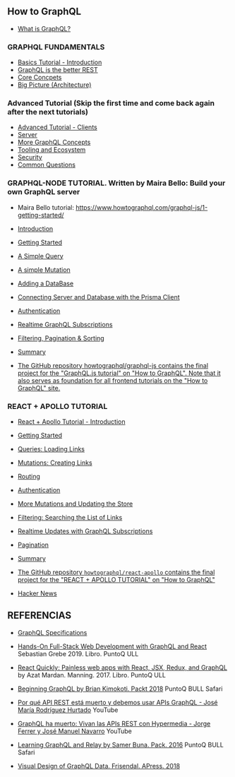 
## How to GraphQL

* [What is GraphQL?](https://youtu.be/X3QM6Ap6u-4)

###  GRAPHQL FUNDAMENTALS

* [Basics Tutorial - Introduction](https://www.howtographql.com/basics/0-introduction/)
* [GraphQL is the better REST](https://www.howtographql.com/basics/1-graphql-is-the-better-rest/)
* [Core Concpets](https://www.howtographql.com/basics/2-core-concepts/)
* [Big Picture (Architecture)](https://www.howtographql.com/basics/3-big-picture/)

### Advanced Tutorial (Skip the first time and come back again after the next tutorials)

* [Advanced Tutorial - Clients](https://www.howtographql.com/advanced/0-clients/)
* [Server](https://www.howtographql.com/advanced/1-server/)
* [More GraphQL Concepts](https://www.howtographql.com/advanced/2-more-graphql-concepts/)
* [Tooling and Ecosystem](https://www.howtographql.com/advanced/3-[[tooling-and-ecosystem/)
* [Security](https://www.howtographql.com/advanced/4-security/)
* [Common Questions](https://www.howtographql.com/advanced/5-common-questions/)

### GRAPHQL-NODE TUTORIAL. Written by Maira Bello: Build your own GraphQL server

* Maira Bello tutorial: <https://www.howtographql.com/graphql-js/1-getting-started/>
* [Introduction](https://www.howtographql.com/graphql-js/0-introduction/)
* [Getting Started](https://www.howtographql.com/graphql-js/1-getting-started/)
* [A Simple Query](https://www.howtographql.com/graphql-js/2-a-simple-query/)
* [A simple Mutation](https://www.howtographql.com/graphql-js/3-a-simple-mutation/)
* [Adding a DataBase](https://www.howtographql.com/graphql-js/4-adding-a-database/)
* [Connecting Server and Database with the Prisma Client](https://www.howtographql.com/graphql-js/5-connecting-server-and-database/)
* [Authentication](https://www.howtographql.com/graphql-js/6-authentication/)
* [Realtime GraphQL Subscriptions](https://www.howtographql.com/graphql-js/7-subscriptions/)
* [Filtering, Pagination & Sorting](https://www.howtographql.com/graphql-js/8-filtering-pagination-and-sorting/)
* [Summary](https://www.howtographql.com/graphql-js/9-summary/)

* [The GitHub repository howtographql/graphql-js contains the final project for the "GraphQL.js tutorial" on "How to GraphQL". Note that it also serves as foundation for all frontend tutorials on the "How to GraphQL" site. ](https://github.com/howtographql/graphql-js)

### REACT + APOLLO TUTORIAL

* [React + Apollo Tutorial - Introduction](https://www.howtographql.com/react-apollo/0-introduction/)
* [Getting Started](https://www.howtographql.com/react-apollo/1-getting-started/)
* [Queries: Loading Links](https://www.howtographql.com/react-apollo/2-queries-loading-links/)
* [Mutations: Creating Links](https://www.howtographql.com/react-apollo/3-mutations-creating-links/)
* [Routing](https://www.howtographql.com/react-apollo/4-routing/)
* [Authentication](https://www.howtographql.com/react-apollo/5-authentication/)
* [More Mutations and Updating the Store](https://www.howtographql.com/react-apollo/6-more-mutations-and-updating-the-store/)
* [Filtering: Searching the List of Links](https://www.howtographql.com/react-apollo/7-filtering-searching-the-list-of-links/)
* [Realtime Updates with GraphQL Subscriptions](https://www.howtographql.com/react-apollo/8-subscriptions/)
* [Pagination](https://www.howtographql.com/react-apollo/9-pagination/)
* [Summary](https://www.howtographql.com/react-apollo/10-summary/)

* [The GitHub repository `howtographql/react-apollo` contains the final project for the "REACT + APOLLO TUTORIAL" on "How to GraphQL"](https://github.com/howtographql/react-apollo)
* [Hacker News](https://news.ycombinator.com/)

## REFERENCIAS

* [GraphQL Specifications](https://graphql.github.io/graphql-spec/)
* [Hands-On Full-Stack Web Development with GraphQL and React](https://puntoq.ull.es/permalink/f/15vbjs7/ullsfx4100000007651096) Sebastian Grebe 2019. Libro. PuntoQ ULL
* [React Quickly: Painless web apps with React, JSX, Redux, and GraphQL](https://puntoq.ull.es/permalink/f/15vbjs7/ullsfx4100000000880800) by Azat Mardan. Manning. 2017. Libro. PuntoQ ULL
* [Beginning GraphQL by Brian Kimokoti.  Packt 2018](https://puntoq.ull.es/permalink/f/15vbjs7/ullsfx4100000005599314) PuntoQ BULL Safari

* [Por qué API REST está muerto y debemos usar APIs GraphQL - José María Rodríguez Hurtado](https://youtu.be/cUIhcgtMvGc) YouTube
* [GraphQL ha muerto: Vivan las APIs REST con Hypermedia - Jorge Ferrer y José Manuel Navarro](https://youtu.be/yr7Tvr9dVNY) YouTube
* [Learning GraphQL and Relay by Samer Buna. Pack. 2016](https://proquest-safaribooksonline-com.accedys2.bbtk.ull.es/9781786465757) PuntoQ BULL Safari
* [Visual Design of GraphQL Data. Frisendal. APress. 2018](https://link-springer-com.accedys2.bbtk.ull.es/content/pdf/10.1007%2F978-1-4842-3904-9.pdf)
